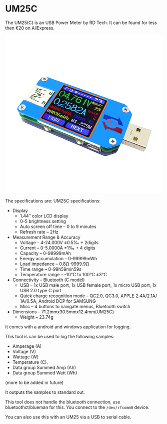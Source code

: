 # UM25C

The UM25(C) is an USB Power Meter by RD Tech. It can be found for less then €20 on AliExpress.

![UM25C](images/um25c.jpeg)

The specifications are:
UM25C specifications:

* Display
  * 1.44″ color LCD display
  * 0-5 brightness setting
  * Auto screen off time – 0 to 9 minutes
  * Refresh rate – 2Hz
* Measurement Range & Accuracy
  * Voltage – 4-24.000V ±0.5‰ + 2digits
  * Current –  0-5.0000A ±1‰ + 4 digits
  * Capacity – 0-99999mAh
  * Energy accumulation – 0-99999mWh
  * Load impedance – 0.8Ω-9999.9Ω
  * Time range – 0-99h59min59s
  * Temperature range – -10℃ to 100℃ ±3℃
* Connectivity – Bluetooth (C model)
  * USB – 1x USB male port, 1x USB female port, 1x micro USB port, 1x USB 2.0 type C port
  * Quick charge recognition mode – QC2.0, QC3.0, APPLE 2.4A/2.1A/ 1A/0.5A, Android DCP  for SAMSUNG
  * Misc – 4 buttons to navigate menus, Bluetooth switch
* Dimensions – 71.2mmx30.5mmx12.4mm(UM25C)
  * Weight – 23.74g

It comes with a android and windows application for logging.

This tool is can be used to log the following samples:

* Amperage (A)
* Voltage (V)
* Wattage (W)
* Temperature (C).
* Data group Summed Amp (Ah)
* Data group Summed Watt (Wh)

(more to be added in future)

It outputs the samples to standard out.


This tool does not handle the bluetooth connection, use bluetoothct/blueman for this. You connect to the
`/dev/rfcomm0` device.

You can also use this with an UM25 via a USB to serial cable.

